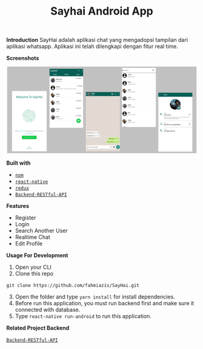 <h1 align='center'>Sayhai Android App</h1>

<br>

**Introduction**
SayHai adalah aplikasi chat yang mengadopsi tampilan dari aplikasi whatsapp. Aplikasi ini telah dilengkapi dengan fitur real time.

**Screenshots**

<p align='center'>
<img width="500" src="https://github.com/fahmiazis/coba/blob/master/sayhai.png" />
</p>

**Built with**

- [`npm`](https://www.npmjs.com/get-npm)
- [`react-native`](https://reactnative.dev/)
- [`redux`](https://redux.js.org/introduction/getting-started)
- [`Backend-RESTful-API`](https://github.com/fahmiazis/SayHai-backend)

**Features**

- Register
- Login
- Search Another User
- Realtime Chat
- Edit Profile

**Usage For Development**

1. Open your CLI
2. Clone this repo

```
git clone https://github.com/fahmiazis/SayHai.git
```

3. Open the folder and type `yarn install` for install dependencies.
4. Before run this application, you must run backend first and make sure it connected with database.
5. Type `react-native run-android` to run this application.

**Related Project Backend**

[`Backend-RESTful-API`](https://github.com/fahmiazis/SayHai-backend)
